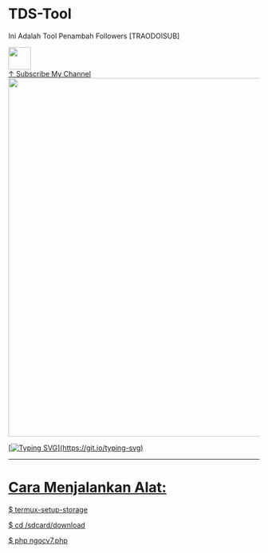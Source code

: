 # TDS-Tool

Ini Adalah Tool Penambah Followers [TRAODOISUB]

<a href="https://youtube.com/channel/UCEWzQWxEdrxawnmQtZ3mEZQ"><img src="https://telegra.ph/file/be529c4fef00a0c972c27.jpg" style="border-radius:5;" width="45px" alt=""><br></h1> ↑ Subscribe My Channel
<img src="https://telegra.ph/file/f8085608fcee7c9e5c368.jpg" style="border-radius:5;" width="720px" alt=""><br></h1>



[![Typing SVG](https://readme-typing-svg.herokuapp.com?color=%FF0000&lines=Harus+Menggunakan+Akun+Tumbal+!!!)](https://git.io/typing-svg)


----------------------
# Cara Menjalankan Alat:
$ termux-setup-storage

$ cd /sdcard/download

$ php ngocv7.php

